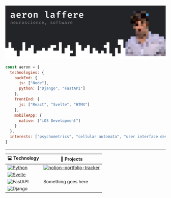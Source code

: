 ![header](header.png)

```javascript
const aeron = {
  technologies: {
    backEnd: {
      js: ["Node"],
      python: ["Django", "FastAPI"]
    },
    frontEnd: {
      js: ["React", "Svelte", "HTMX"]
    },
    mobileApp: {
      native: ["iOS Development"]
    }
  },
  interests: ["psychometrics", "cellular automata", "user interface design"]
}
```

<!-- [![Aeron's GitHub stats](https://github-readme-stats.vercel.app/api?username=aeronjl)](https://github.com/anuraghazra/github-readme-stats) -->

---

| 💻 Technology | 🚀 Projects |
| --- | --- |
| [![Python](https://img.shields.io/badge/python-3670A0?style=for-the-badge&logo=python&logoColor=ffdd54)](https://www.python.org/)  | [![notion-portfolio-tracker](https://img.shields.io/static/v1?label=&message=notion-portfolio-tracker&color=000605&logo=github&logoColor=FFFFFF&labelColor=000605)](https://github.com/ashleymavericks/notion-portfolio-tracker) |
| [![Svelte](https://img.shields.io/badge/Svelte-4A4A55?style=for-the-badge&logo=svelte)]() | |
| ![FastAPI](https://img.shields.io/badge/FastAPI-005571?style=for-the-badge&logo=fastapi) | Something goes here |
| ![Django](https://img.shields.io/badge/django-%23092E20.svg?style=for-the-badge&logo=django&logoColor=white) | |

